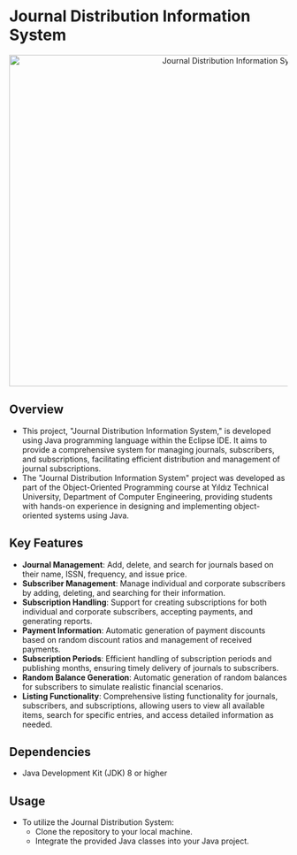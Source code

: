 # Journal Distribution Information System

<p align="center">
  <img src="https://github.com/emirroguz/Journal-Distribution-Information-System/assets/147976345/beb676af-4013-472c-bab3-5f7135fae764" width="800" height="600" alt="Journal Distribution Information System">
</p>

## Overview
- This project, "Journal Distribution Information System," is developed using Java programming language within the Eclipse IDE. It aims to provide a comprehensive system for managing journals, subscribers, and subscriptions, facilitating efficient distribution and management of journal subscriptions.
- The "Journal Distribution Information System" project was developed as part of the Object-Oriented Programming course at Yıldız Technical University, Department of Computer Engineering, providing students with hands-on experience in designing and implementing object-oriented systems using Java.

## Key Features
- **Journal Management**: Add, delete, and search for journals based on their name, ISSN, frequency, and issue price.
- **Subscriber Management**: Manage individual and corporate subscribers by adding, deleting, and searching for their information.
- **Subscription Handling**: Support for creating subscriptions for both individual and corporate subscribers, accepting payments, and generating reports.
- **Payment Information**: Automatic generation of payment discounts based on random discount ratios and management of received payments.
- **Subscription Periods**: Efficient handling of subscription periods and publishing months, ensuring timely delivery of journals to subscribers.
- **Random Balance Generation**: Automatic generation of random balances for subscribers to simulate realistic financial scenarios.
- **Listing Functionality**: Comprehensive listing functionality for journals, subscribers, and subscriptions, allowing users to view all available items, search for specific entries, and access detailed information as needed.

## Dependencies
- Java Development Kit (JDK) 8 or higher

## Usage
- To utilize the Journal Distribution System:
  - Clone the repository to your local machine.
  - Integrate the provided Java classes into your Java project.
